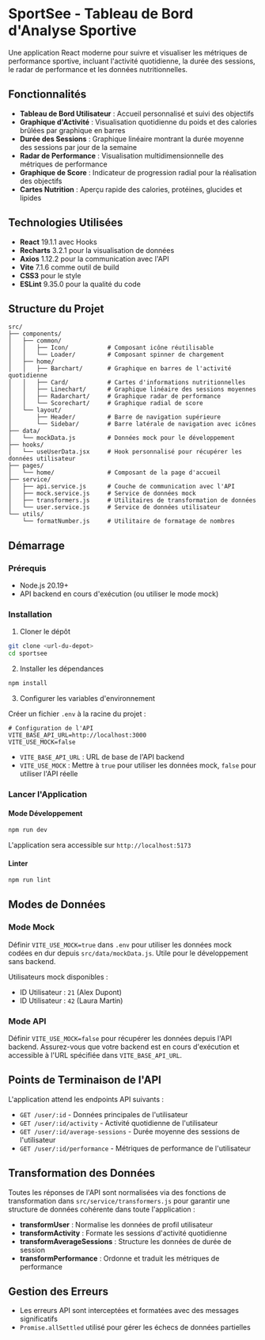 # SportSee - Tableau de Bord d'Analyse Sportive

Une application React moderne pour suivre et visualiser les métriques de performance sportive, incluant l'activité quotidienne, la durée des sessions, le radar de performance et les données nutritionnelles.

## Fonctionnalités

- **Tableau de Bord Utilisateur** : Accueil personnalisé et suivi des objectifs
- **Graphique d'Activité** : Visualisation quotidienne du poids et des calories brûlées par graphique en barres
- **Durée des Sessions** : Graphique linéaire montrant la durée moyenne des sessions par jour de la semaine
- **Radar de Performance** : Visualisation multidimensionnelle des métriques de performance
- **Graphique de Score** : Indicateur de progression radial pour la réalisation des objectifs
- **Cartes Nutrition** : Aperçu rapide des calories, protéines, glucides et lipides

## Technologies Utilisées

- **React** 19.1.1 avec Hooks
- **Recharts** 3.2.1 pour la visualisation de données
- **Axios** 1.12.2 pour la communication avec l'API
- **Vite** 7.1.6 comme outil de build
- **CSS3** pour le style
- **ESLint** 9.35.0 pour la qualité du code

## Structure du Projet

```
src/
├── components/
│   ├── common/
│   │   ├── Icon/           # Composant icône réutilisable
│   │   └── Loader/         # Composant spinner de chargement
│   ├── home/
│   │   ├── Barchart/       # Graphique en barres de l'activité quotidienne
│   │   ├── Card/           # Cartes d'informations nutritionnelles
│   │   ├── Linechart/      # Graphique linéaire des sessions moyennes
│   │   ├── Radarchart/     # Graphique radar de performance
│   │   └── Scorechart/     # Graphique radial de score
│   └── layout/
│       ├── Header/         # Barre de navigation supérieure
│       └── Sidebar/        # Barre latérale de navigation avec icônes
├── data/
│   └── mockData.js         # Données mock pour le développement
├── hooks/
│   └── useUserData.jsx     # Hook personnalisé pour récupérer les données utilisateur
├── pages/
│   └── home/               # Composant de la page d'accueil
├── service/
│   ├── api.service.js      # Couche de communication avec l'API
│   ├── mock.service.js     # Service de données mock
│   ├── transformers.js     # Utilitaires de transformation de données
│   └── user.service.js     # Service de données utilisateur
└── utils/
    └── formatNumber.js     # Utilitaire de formatage de nombres
```

## Démarrage

### Prérequis

- Node.js 20.19+
- API backend en cours d'exécution (ou utiliser le mode mock)

### Installation

1. Cloner le dépôt

```bash
git clone <url-du-depot>
cd sportsee
```

2. Installer les dépendances

```bash
npm install
```

3. Configurer les variables d'environnement

Créer un fichier `.env` à la racine du projet :

```env
# Configuration de l'API
VITE_BASE_API_URL=http://localhost:3000
VITE_USE_MOCK=false
```

- `VITE_BASE_API_URL` : URL de base de l'API backend
- `VITE_USE_MOCK` : Mettre à `true` pour utiliser les données mock, `false` pour utiliser l'API réelle

### Lancer l'Application

#### Mode Développement

```bash
npm run dev
```

L'application sera accessible sur `http://localhost:5173`

#### Linter

```bash
npm run lint
```

## Modes de Données

### Mode Mock

Définir `VITE_USE_MOCK=true` dans `.env` pour utiliser les données mock codées en dur depuis `src/data/mockData.js`. Utile pour le développement sans backend.

Utilisateurs mock disponibles :

- ID Utilisateur : `21` (Alex Dupont)
- ID Utilisateur : `42` (Laura Martin)

### Mode API

Définir `VITE_USE_MOCK=false` pour récupérer les données depuis l'API backend. Assurez-vous que votre backend est en cours d'exécution et accessible à l'URL spécifiée dans `VITE_BASE_API_URL`.

## Points de Terminaison de l'API

L'application attend les endpoints API suivants :

- `GET /user/:id` - Données principales de l'utilisateur
- `GET /user/:id/activity` - Activité quotidienne de l'utilisateur
- `GET /user/:id/average-sessions` - Durée moyenne des sessions de l'utilisateur
- `GET /user/:id/performance` - Métriques de performance de l'utilisateur

## Transformation des Données

Toutes les réponses de l'API sont normalisées via des fonctions de transformation dans `src/service/transformers.js` pour garantir une structure de données cohérente dans toute l'application :

- **transformUser** : Normalise les données de profil utilisateur
- **transformActivity** : Formate les sessions d'activité quotidienne
- **transformAverageSessions** : Structure les données de durée de session
- **transformPerformance** : Ordonne et traduit les métriques de performance

## Gestion des Erreurs

- Les erreurs API sont interceptées et formatées avec des messages significatifs
- `Promise.allSettled` utilisé pour gérer les échecs de données partielles
